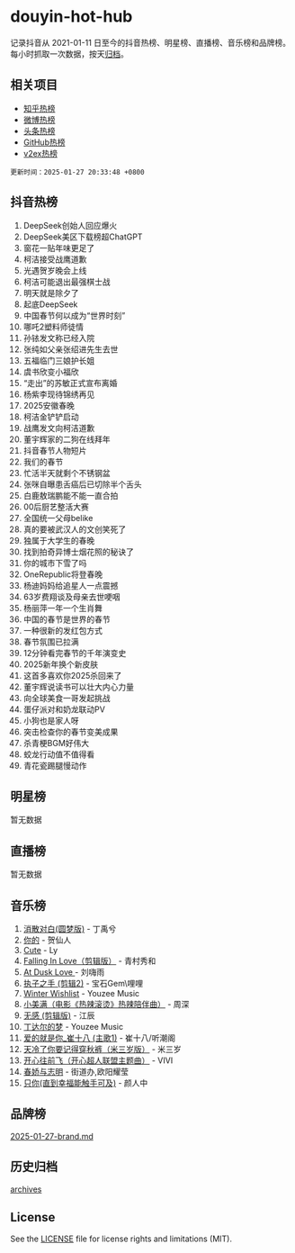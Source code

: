 # douyin-hot-hub

记录抖音从 2021-01-11 日至今的抖音热榜、明星榜、直播榜、音乐榜和品牌榜。每小时抓取一次数据，按天[归档](archives)。

## 相关项目

- [知乎热榜](https://github.com/lonnyzhang423/zhihu-hot-hub)
- [微博热榜](https://github.com/lonnyzhang423/weibo-hot-hub)
- [头条热榜](https://github.com/lonnyzhang423/toutiao-hot-hub)
- [GitHub热榜](https://github.com/lonnyzhang423/github-hot-hub)
- [v2ex热榜](https://github.com/lonnyzhang423/v2ex-hot-hub)


`更新时间：2025-01-27 20:33:48 +0800`

## 抖音热榜

1. DeepSeek创始人回应爆火
1. DeepSeek美区下载榜超ChatGPT
1. 窗花一贴年味更足了
1. 柯洁接受战鹰道歉
1. 光遇贺岁晚会上线
1. 柯洁可能退出最强棋士战
1. 明天就是除夕了
1. 起底DeepSeek
1. 中国春节何以成为“世界时刻”
1. 哪吒2塑料师徒情
1. 孙铱发文称已经入院
1. 张纯如父亲张绍进先生去世
1. 五福临门三娘护长姐
1. 虞书欣变小福欣
1. “走出”的苏敏正式宣布离婚
1. 杨紫李现待锦绣再见
1. 2025安徽春晚
1. 柯洁金铲铲启动
1. 战鹰发文向柯洁道歉
1. 董宇辉家的二狗在线拜年
1. 抖音春节人物短片
1. 我们的春节
1. 忙活半天就剩个不锈钢盆
1. 张咪自曝患舌癌后已切除半个舌头
1. 白鹿敖瑞鹏能不能一直合拍
1. 00后厨艺整活大赛
1. 全国统一父母belike
1. 真的要被武汉人的文创笑死了
1. 独属于大学生的春晚
1. 找到拍奇异博士烟花照的秘诀了
1. 你的城市下雪了吗
1. OneRepublic将登春晚
1. 杨迪妈妈给追星人一点震撼
1. 63岁费翔谈及母亲去世哽咽
1. 杨丽萍一年一个生肖舞
1. 中国的春节是世界的春节
1. 一种很新的发红包方式
1. 春节氛围已拉满
1. 12分钟看完春节的千年演变史
1. 2025新年换个新皮肤
1. 这首多喜欢你2025杀回来了
1. 董宇辉说读书可以壮大内心力量
1. 向全球美食一哥发起挑战
1. 蛋仔派对和奶龙联动PV
1. 小狗也是家人呀
1. 突击检查你的春节变美成果
1. 杀青梗BGM好伟大
1. 蛟龙行动值不值得看
1. 青花瓷踢腿慢动作

## 明星榜

暂无数据

## 直播榜

暂无数据

## 音乐榜

1. [消散对白(圆梦版)](https://sf5-hl-cdn-tos.douyinstatic.com/obj/tos-cn-ve-2774/og4jB5I5IizzoZVAAAzWgBMAsMDWoArfwBOiFs) - 丁禹兮
1. [你的](https://sf5-hl-cdn-tos.douyinstatic.com/obj/tos-cn-ve-2774/oYuIeKf42jB7sEV6B2upMdpYAgfrQWj0FeRegh) - 贺仙人
1. [Cute](https://sf6-cdn-tos.douyinstatic.com/obj/tos-cn-ve-2774/o4IbIzHWKAAB4wsS5qMBRiiAlEBGTpQRNfFvuo) - Ly
1. [Falling In Love（剪辑版）](https://sf5-hl-cdn-tos.douyinstatic.com/obj/tos-cn-ve-2774/o8ajpA8zzgBPahbBIO8AcKGBLJezFCRd1wfP9f) - 青村秀和
1. [ At Dusk  Love ](https://sf5-hl-cdn-tos.douyinstatic.com/obj/tos-cn-ve-2774/o8CrpCf5CaYgI4ZrtQgMQAFEfuGqNnRSDQAPBc) - 刘嗨雨
1. [执子之手 (剪辑2)](https://sf5-hl-cdn-tos.douyinstatic.com/obj/tos-cn-ve-2774/oUoZLQjCc31XzqsBnBQUNgeKtYPBcgbFDwtfcu) - 宝石Gem\哩哩
1. [Winter Wishlist](https://sf5-hl-cdn-tos.douyinstatic.com/obj/tos-cn-ve-2774/oIIgUOeamCFCVAzxN6MFRLIBlLGpUqQxeeHrLE) - Youzee Music
1. [小美满（电影《热辣滚烫》热辣陪伴曲）](https://sf5-hl-cdn-tos.douyinstatic.com/obj/tos-cn-ve-2774/o0GAn2lSgfZIDUgtevCGDQYnFg4CwnrBaxbTZL) - 周深
1. [无感 (剪辑版)](https://sf3-cdn-tos.douyinstatic.com/obj/tos-cn-ve-2774/o0eIsUzJBDlQaQFC5OFlgbMEZC1TFYBftOBn6p) - 江辰
1. [丁达尔的梦](https://sf5-hl-cdn-tos.douyinstatic.com/obj/tos-cn-ve-2774/oMU3WirUZBVQkAC9ccG5P2IQirziZM2RTInUY) - Youzee Music
1. [爱的就是你_崔十八 (主歌1)](https://sf5-hl-cdn-tos.douyinstatic.com/obj/tos-cn-ve-2774/oI5BO5DhFZ6UTcNCnZaOCBLtZ7WIMQGfgnXf5E) - 崔十八/听潮阁
1. [天冷了你要记得穿秋裤（米三岁版）](https://sf5-hl-cdn-tos.douyinstatic.com/obj/tos-cn-ve-2774/oQlIwVIDWiZ6BQilAorS7MA0AgCkQDvcZAdm1) - 米三岁
1. [开心往前飞（开心超人联盟主题曲）](https://sf5-hl-cdn-tos.douyinstatic.com/obj/tos-cn-ve-2774/9d8fb7c82cf1421fb93a9fe925275e0a) - VIVI
1. [春娇与志明](https://sf5-hl-cdn-tos.douyinstatic.com/obj/tos-cn-ve-2774/e530d8fceb7044b39707d7f9ff54add1) - 街道办,欧阳耀莹
1. [只你(直到幸福能触手可及)](https://sf5-hl-cdn-tos.douyinstatic.com/obj/tos-cn-ve-2774/o0lBkRDzFTeaVSUz3ZZSCBVtZ5DIMQGfgmEAuE) - 颜人中

## 品牌榜

[2025-01-27-brand.md](archives/2025-01-27-brand.md)

## 历史归档

[archives](archives)

## License

See the [LICENSE](LICENSE) file for license rights and limitations (MIT).
